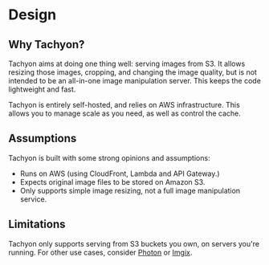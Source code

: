 # Design

## Why Tachyon?

Tachyon aims at doing one thing well: serving images from S3. It allows resizing those images, cropping, and changing the image quality, but is not intended to be an all-in-one image manipulation server. This keeps the code lightweight and fast.

Tachyon is entirely self-hosted, and relies on AWS infrastructure. This allows you to manage scale as you need, as well as control the cache.


## Assumptions

Tachyon is built with some strong opinions and assumptions:

- Runs on AWS (using CloudFront, Lambda and API Gateway.)
- Expects original image files to be stored on Amazon S3.
- Only supports simple image resizing, not a full image manipulation service.


## Limitations

Tachyon only supports serving from S3 buckets you own, on servers you're running. For other use cases, consider [Photon](https://developer.wordpress.com/docs/photon/) or [Imgix](https://imgix.com/).
